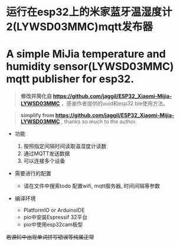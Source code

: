 # 运行在esp32上的米家蓝牙温湿度计2(LYWSD03MMC)mqtt发布器
# A simple MiJia temperature and humidity sensor(LYWSD03MMC) mqtt publisher for esp32.

> **修改并简化自 https://github.com/jaggil/ESP32_Xiaomi-Mijia-LYWSD03MMC** ，感谢作者提供的uuid和esp32 ble使用方法。

> **simplify from https://github.com/jaggil/ESP32_Xiaomi-Mijia-LYWSD03MMC** , thanks so much to the author.

- 功能
    1. 按照指定间隔时间读取温湿度计读数
    2. 通过MQTT发送数据
    3. 可以连接多个设备

- 需要进行的配置
    - 请在文件中搜索todo 配置wifi, mqtt服务器, 时间间隔等参数

- 编译环境
    - PlatformIO or ArduinoIDE
    - pio中安装Espressif 32平台
    - pio中使用esp32cam板型

~~若源码中出现单词拼写错误等纯属正常~~
